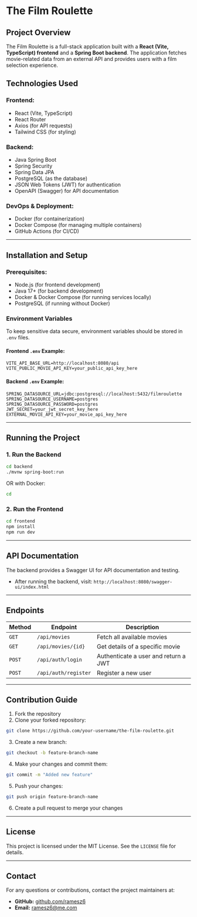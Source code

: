 # The Film Roulette

## Project Overview
The Film Roulette is a full-stack application built with a **React (Vite, TypeScript) frontend** and a **Spring Boot backend**. The application fetches movie-related data from an external API and provides users with a film selection experience.

## Technologies Used
### Frontend:
- React (Vite, TypeScript)
- React Router
- Axios (for API requests)
- Tailwind CSS (for styling)

### Backend:
- Java Spring Boot
- Spring Security
- Spring Data JPA
- PostgreSQL (as the database)
- JSON Web Tokens (JWT) for authentication
- OpenAPI (Swagger) for API documentation

### DevOps & Deployment:
- Docker (for containerization)
- Docker Compose (for managing multiple containers)
- GitHub Actions (for CI/CD)

---

## Installation and Setup

### Prerequisites:
- Node.js (for frontend development)
- Java 17+ (for backend development)
- Docker & Docker Compose (for running services locally)
- PostgreSQL (if running without Docker)

### Environment Variables
To keep sensitive data secure, environment variables should be stored in `.env` files.

#### **Frontend `.env` Example:**
```
VITE_API_BASE_URL=http://localhost:8080/api
VITE_PUBLIC_MOVIE_API_KEY=your_public_api_key_here
```

#### **Backend `.env` Example:**
```
SPRING_DATASOURCE_URL=jdbc:postgresql://localhost:5432/filmroulette
SPRING_DATASOURCE_USERNAME=postgres
SPRING_DATASOURCE_PASSWORD=postgres
JWT_SECRET=your_jwt_secret_key_here
EXTERNAL_MOVIE_API_KEY=your_movie_api_key_here
```

---

## Running the Project

### 1. Run the Backend
```sh
cd backend
./mvnw spring-boot:run
```
OR with Docker:
```sh
cd 
```

### 2. Run the Frontend
```sh
cd frontend
npm install
npm run dev
```

---

## API Documentation
The backend provides a Swagger UI for API documentation and testing.
- After running the backend, visit: `http://localhost:8080/swagger-ui/index.html`

---

## Endpoints
| Method | Endpoint             | Description                          |
| ------ | -------------------- | ------------------------------------ |
| `GET`  | `/api/movies`        | Fetch all available movies           |
| `GET`  | `/api/movies/{id}`   | Get details of a specific movie      |
| `POST` | `/api/auth/login`    | Authenticate a user and return a JWT |
| `POST` | `/api/auth/register` | Register a new user                  |

---

## Contribution Guide
1. Fork the repository
2. Clone your forked repository:
```sh
git clone https://github.com/your-username/the-film-roulette.git
```
3. Create a new branch:
```sh
git checkout -b feature-branch-name
```
4. Make your changes and commit them:
```sh
git commit -m "Added new feature"
```
5. Push your changes:
```sh
git push origin feature-branch-name
```
6. Create a pull request to merge your changes

---

## License
This project is licensed under the MIT License. See the `LICENSE` file for details.

---

## Contact
For any questions or contributions, contact the project maintainers at:
- **GitHub:** [github.com/ramesz6](https://github.com/ramesz6)
- **Email:** ramesz6@me.com